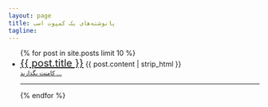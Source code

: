 ```yaml
---
layout: page
title: پانوشته‌های یک کمپوت اسب
tagline: 
---
```


<ul >
    {% for post in site.posts limit 10 %}
    <li><a href="{{ BASE_PATH }}{{ post.url }}" style="font-size:20px;">{{ post.title }}</a>
        {{ post.content | strip_html }}<br>
        <a  style="font-size:12px;" href="{{ post.url }}">کامنت بگذارید ... </a><br>
		<hr>
	</li>
    {% endfor %}
</ul>
